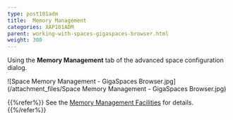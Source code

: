 ```yaml
---
type: post101adm
title:  Memory Management
categories: XAP101ADM
parent: working-with-spaces-gigaspaces-browser.html
weight: 300
---
```


 Using the **Memory Management** tab of the advanced space configuration dialog.


![Space Memory Management - GigaSpaces Browser.jpg](/attachment_files/Space Memory Management - GigaSpaces Browser.jpg)


{{%refer%}}
See the [Memory Management Facilities](./memory-management-facilities.html) for details.
{{%/refer%}}
